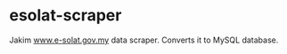 esolat-scraper
==============

Jakim www.e-solat.gov.my data scraper. Converts it to MySQL database.

